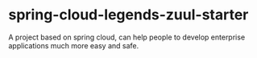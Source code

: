 # spring-cloud-legends-zuul-starter
A project based on spring cloud, can help people to develop enterprise applications much more easy and safe.
